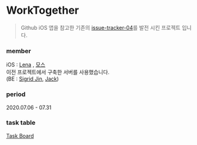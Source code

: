 # WorkTogether

> Github iOS 앱을 참고한 기존의 [issue-tracker-04](https://github.com/codesquad-member-2020/issue-tracker-04)를 발전 시킨 프로젝트 입니다.

### member   
iOS : [Lena][dev-Lena] , [모스][kjoonk]
<br>
이전 프로젝트에서 구축한 서버를 사용했습니다. <br>
(BE : [Sigrid Jin][jypthemiracle], [Jack][guswns1659])

[jypthemiracle]: https://github.com/jypthemiracle
[guswns1659]: https://github.com/guswns1659
[dev-Lena]: https://github.com/dev-Lena
[kjoonk]: https://github.com/kjoonk

### period 
2020.07.06 - 07.31

### task table 
[Task Board](https://docs.google.com/spreadsheets/d/1fwvsmc4K3yWZ7-YnXPWgx8Bkbnp3NTxfE-75DlKZAj0/edit?usp=sharing)
